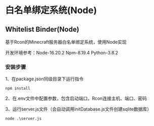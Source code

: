 # 白名单绑定系统(Node)
## Whitelist Binder(Node)

基于Rcon的Minecraft服务器白名单绑定系统，使用Node实现

开发环境参考：Node-16.20.2 Npm-8.19.4 Python-3.8.2

### 安装步骤
1、在package.json同级目录下运行指令
```node
npm install
```
2、在.env文件中配置参数，包含启动端口，Rcon连接主机、端口、密码

3、运行server.js文件（会自动调用initDatabase.js文件创建sqlite数据库）
```node
node .\server.js
```